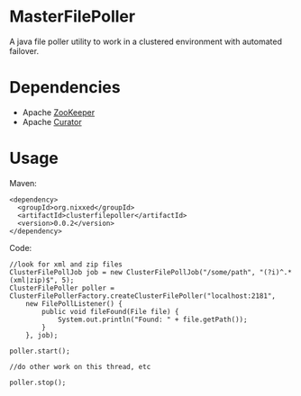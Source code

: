MasterFilePoller
================

A java file poller utility to work in a clustered environment with automated failover.


Dependencies
============
* Apache [ZooKeeper](http://zookeeper.apache.org)
* Apache [Curator](http://curator.incubator.apache.org)


Usage
=====
Maven:

    <dependency>
      <groupId>org.nixxed</groupId>
      <artifactId>clusterfilepoller</artifactId>
      <version>0.0.2</version>
    </dependency>
    
Code:
    
    //look for xml and zip files
    ClusterFilePollJob job = new ClusterFilePollJob("/some/path", "(?i)^.*(xml|zip)$", 5);
    ClusterFilePoller poller = ClusterFilePollerFactory.createClusterFilePoller("localhost:2181", 
        new FilePollListener() {
			public void fileFound(File file) {
				System.out.println("Found: " + file.getPath());
			}
		}, job);
	
	poller.start();
	
	//do other work on this thread, etc
	
	poller.stop();
